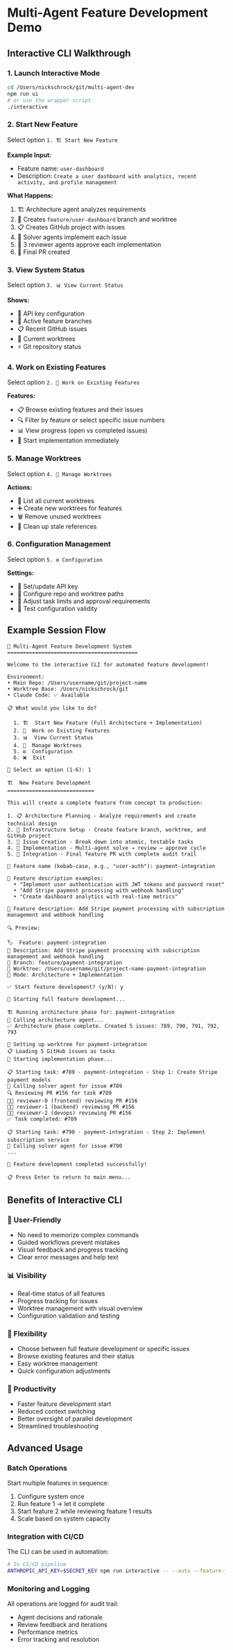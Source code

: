 # Multi-Agent Feature Development Demo

## Interactive CLI Walkthrough

### 1. Launch Interactive Mode

```bash
cd /Users/nickschrock/git/multi-agent-dev
npm run ui
# or use the wrapper script
./interactive
```

### 2. Start New Feature

Select option `1. 🏗️ Start New Feature`

**Example Input:**

- Feature name: `user-dashboard`
- Description: `Create a user dashboard with analytics, recent activity, and profile management`

**What Happens:**

1. 🏗️ Architecture agent analyzes requirements
2. 🌳 Creates `feature/user-dashboard` branch and worktree
3. 📋 Creates GitHub project with issues
4. 🔧 Solver agents implement each issue
5. 👥 3 reviewer agents approve each implementation
6. 🚀 Final PR created

### 3. View System Status

Select option `3. 📊 View Current Status`

**Shows:**

- 🔑 API key configuration
- 🌿 Active feature branches
- 📋 Recent GitHub issues
- 🌳 Current worktrees
- ⚡ Git repository status

### 4. Work on Existing Features

Select option `2. 🔧 Work on Existing Features`

**Features:**

- 📋 Browse existing features and their issues
- 🔍 Filter by feature or select specific issue numbers
- 📊 View progress (open vs completed issues)
- 🚀 Start implementation immediately

### 5. Manage Worktrees

Select option `4. 🌳 Manage Worktrees`

**Actions:**

- 📁 List all current worktrees
- ➕ Create new worktrees for features
- 🗑️ Remove unused worktrees
- 🧹 Clean up stale references

### 6. Configuration Management

Select option `5. ⚙️ Configuration`

**Settings:**

- 🔑 Set/update API key
- 📁 Configure repo and worktree paths
- 🔧 Adjust task limits and approval requirements
- 🧪 Test configuration validity

## Example Session Flow

```
🤖 Multi-Agent Feature Development System
==========================================

Welcome to the interactive CLI for automated feature development!

Environment:
• Main Repo: /Users/username/git/project-name
• Worktree Base: /Users/nickschrock/git
• Claude Code: ✅ Available

📋 What would you like to do?

  1. 🏗️  Start New Feature (Full Architecture + Implementation)
  2. 🔧  Work on Existing Features
  3. 📊  View Current Status
  4. 🌳  Manage Worktrees
  5. ⚙️  Configuration
  6. ❌  Exit

🤖 Select an option (1-6): 1

🏗️  New Feature Development
============================

This will create a complete feature from concept to production:

1. 📋 Architecture Planning - Analyze requirements and create technical design
2. 🌳 Infrastructure Setup - Create feature branch, worktree, and GitHub project
3. 📝 Issue Creation - Break down into atomic, testable tasks
4. 🔧 Implementation - Multi-agent solve → review → approve cycle
5. 🚀 Integration - Final feature PR with complete audit trail

📝 Feature name (kebab-case, e.g., "user-auth"): payment-integration

📖 Feature description examples:
  • "Implement user authentication with JWT tokens and password reset"
  • "Add Stripe payment processing with webhook handling"
  • "Create dashboard analytics with real-time metrics"

📝 Feature description: Add Stripe payment processing with subscription management and webhook handling

🔍 Preview:

🏷️  Feature: payment-integration
📖 Description: Add Stripe payment processing with subscription management and webhook handling
🌿 Branch: feature/payment-integration
🌳 Worktree: /Users/username/git/project-name-payment-integration
🤖 Mode: Architecture + Implementation

✅ Start feature development? (y/N): y

🚀 Starting full feature development...

🏗️ Running architecture phase for: payment-integration
🤖 Calling architecture agent...
✅ Architecture phase complete. Created 5 issues: 789, 790, 791, 792, 793

🌳 Setting up worktree for payment-integration
📋 Loading 5 GitHub issues as tasks
🔧 Starting implementation phase...

📋 Starting task: #789 - payment-integration - Step 1: Create Stripe payment models
🤖 Calling solver agent for issue #789
🔍 Reviewing PR #156 for task #789
👨‍💻 reviewer-0 (frontend) reviewing PR #156
👨‍💻 reviewer-1 (backend) reviewing PR #156
👨‍💻 reviewer-2 (devops) reviewing PR #156
✅ Task completed: #789

📋 Starting task: #790 - payment-integration - Step 2: Implement subscription service
🤖 Calling solver agent for issue #790
...

🎉 Feature development completed successfully!

📋 Press Enter to return to main menu...
```

## Benefits of Interactive CLI

### 🎯 User-Friendly

- No need to memorize complex commands
- Guided workflows prevent mistakes
- Visual feedback and progress tracking
- Clear error messages and help text

### 📊 Visibility

- Real-time status of all features
- Progress tracking for issues
- Worktree management with visual overview
- Configuration validation and testing

### 🔧 Flexibility

- Choose between full feature development or specific issues
- Browse existing features and their status
- Easy worktree management
- Quick configuration adjustments

### 🚀 Productivity

- Faster feature development start
- Reduced context switching
- Better oversight of parallel development
- Streamlined troubleshooting

## Advanced Usage

### Batch Operations

Start multiple features in sequence:

1. Configure system once
2. Run feature 1 → let it complete
3. Start feature 2 while reviewing feature 1 results
4. Scale based on system capacity

### Integration with CI/CD

The CLI can be used in automation:

```bash
# In CI/CD pipeline
ANTHROPIC_API_KEY=$SECRET_KEY npm run interactive -- --auto --feature-file features.json
```

### Monitoring and Logging

All operations are logged for audit trail:

- Agent decisions and rationale
- Review feedback and iterations
- Performance metrics
- Error tracking and resolution

